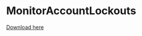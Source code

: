 # MonitorAccountLockouts

[Download here](https://github.com/emrgcl/MonitorAccountLockouts/releases/download/1.0.0.30/SCOM.MonitorAccountLockouts_1.0.0.30.zip)
